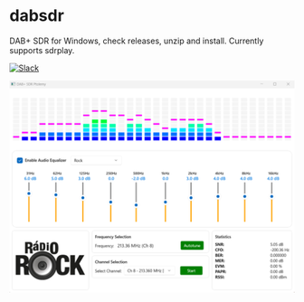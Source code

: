 # dabsdr
DAB+ SDR for Windows, check releases, unzip and install.
Currently supports sdrplay.

[![Slack](https://img.shields.io/badge/Slack-Join%20the%20chat-4A154B?logo=slack&logoColor=white)](https://join.slack.com/t/dabsdrptolemy/shared_invite/zt-3dfvv7xus-QARbfV5Y8_~AoeY3XLtDbw)


![Screenshot](screenshot.png)


